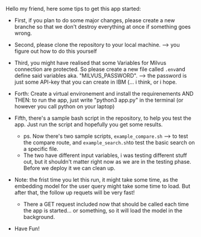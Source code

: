 Hello my friend, here some tips to get this app started:

- First, if you plan to do some major changes, please create a new branche so that we don't destroy everything at once if something goes wrong.
- Second, please clone the repository to your local machine. --> you figure out how to do this yourself
- Third, you might have realised that some Variables for Milvus connection are protected. So please create a new file called `.env`and define said variables aka. "MILVUS_PASSWORD". --> the password is just some API-key that you can create in IBM (... i think, or i hope.
- Forth: Create a virtual environement and install the requirenements AND THEN: to run the app, just write "python3 app.py" in the terminal (or however you call python on your laptop)
- Fifth, there's a sample bash script in the repository, to help you test the app. Just run the script and hopefully you get some results.
  - ps. Now there's two sample scripts, `example_compare.sh` --> to test the compare route, and `example_search.sh`to test the basic search on a specific file.
  - The two have different input variables, i was testing different stuff out, but it shouldn't matter right now as we are in the testing phase. Before we deploy it we can clean up.
- Note: the frist time you let this run, it might take some time, as the embedding model for the user query might take some time to load. But after that, the follow up requets will be very fast!
  - There a GET request included now that should be called each time the app is started... or something, so it will load the model in the background.

- Have Fun!
